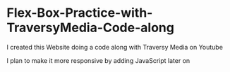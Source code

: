 # Flex-Box-Practice-with-TraversyMedia-Code-along

I created this Website doing a code along with Traversy Media on Youtube

I plan to make it more responsive by adding JavaScript later on 
